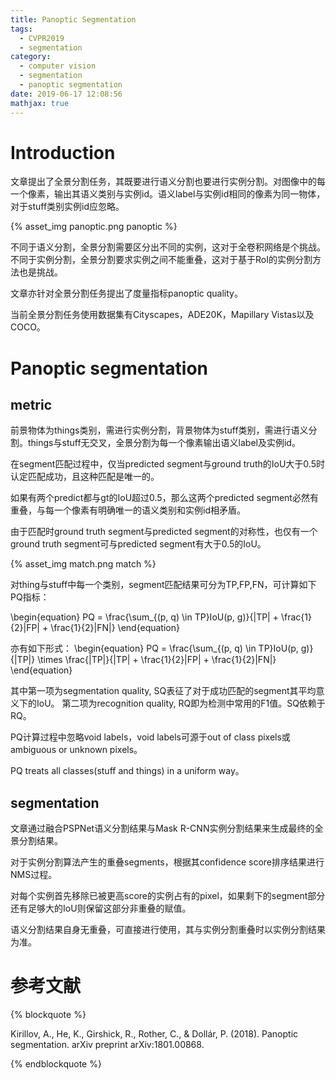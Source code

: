 ```yaml
---
title: Panoptic Segmentation
tags:
  - CVPR2019
  - segmentation
category:
  - computer vision
  - segmentation
  - panoptic segmentation
date: 2019-06-17 12:08:56
mathjax: true
---
```


# Introduction

文章提出了全景分割任务，其既要进行语义分割也要进行实例分割。对图像中的每一个像素，输出其语义类别与实例id。语义label与实例id相同的像素为同一物体，对于stuff类别实例id应忽略。

<div class='img-size-half'>
{% asset_img panoptic.png panoptic %}
</div>

不同于语义分割，全景分割需要区分出不同的实例，这对于全卷积网络是个挑战。不同于实例分割，全景分割要求实例之间不能重叠，这对于基于RoI的实例分割方法也是挑战。

文章亦针对全景分割任务提出了度量指标panoptic quality。

当前全景分割任务使用数据集有Cityscapes，ADE20K，Mapillary Vistas以及COCO。

# Panoptic segmentation

## metric

前景物体为things类别，需进行实例分割，背景物体为stuff类别，需进行语义分割。things与stuff无交叉，全景分割为每一个像素输出语义label及实例id。

在segment匹配过程中，仅当predicted segment与ground truth的IoU大于0.5时认定匹配成功，且这种匹配是唯一的。

如果有两个predict都与gt的IoU超过0.5，那么这两个predicted segment必然有重叠，与每一个像素有明确唯一的语义类别和实例id相矛盾。

由于匹配时ground truth segment与predicted segment的对称性，也仅有一个ground truth segment可与predicted segment有大于0.5的IoU。

<div class='img-size-half'>
{% asset_img match.png match %}
</div>

对thing与stuff中每一个类别，segment匹配结果可分为TP,FP,FN，可计算如下PQ指标：

\begin{equation}
    PQ = \frac{\sum_{(p, q) \in TP}IoU(p, g)}{|TP| + \frac{1}{2}|FP| + \frac{1}{2}|FN|}
\end{equation}

亦有如下形式：
\begin{equation}
    PQ = \frac{\sum_{(p, q) \in TP}IoU(p, g)}{|TP|} \times \frac{|TP|}{|TP| + \frac{1}{2}|FP| + \frac{1}{2}|FN|}
\end{equation}

其中第一项为segmentation quality, SQ表征了对于成功匹配的segment其平均意义下的IoU。
第二项为recognition quality, RQ即为检测中常用的F1值。SQ依赖于RQ。

PQ计算过程中忽略void labels，void labels可源于out of class pixels或ambiguous or unknown pixels。

PQ treats all classes(stuff and things) in a uniform way。

## segmentation

文章通过融合PSPNet语义分割结果与Mask R-CNN实例分割结果来生成最终的全景分割结果。

对于实例分割算法产生的重叠segments，根据其confidence score排序结果进行NMS过程。

对每个实例首先移除已被更高score的实例占有的pixel，如果剩下的segment部分还有足够大的IoU则保留这部分非重叠的赋值。

语义分割结果自身无重叠，可直接进行使用，其与实例分割重叠时以实例分割结果为准。

# 参考文献

{% blockquote %}

Kirillov, A., He, K., Girshick, R., Rother, C., & Dollár, P. (2018). Panoptic segmentation. arXiv preprint arXiv:1801.00868.

{% endblockquote %}
